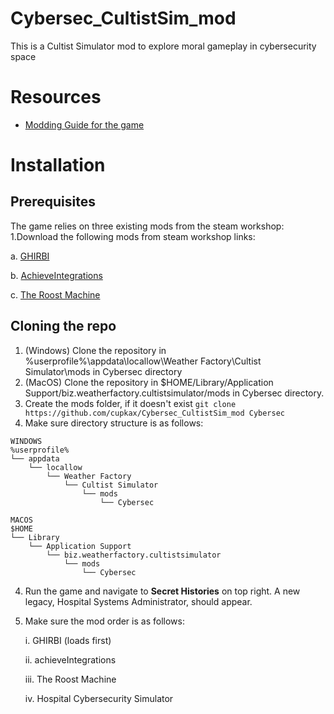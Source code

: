 # Cybersec_CultistSim_mod
This is a Cultist Simulator mod to explore moral gameplay in cybersecurity space

# Resources
- [Modding Guide for the game](https://docs.google.com/document/d/1BZiUrSiT8kKvWIEvx5DObThL4HMGVI1CluJR20CWBU0/edit#heading=h.nzan7yxetc3l)



# Installation
## Prerequisites
The game relies on three existing mods from the steam workshop:
1.Download the following mods from steam workshop links:

  a. [GHIRBI](https://steamcommunity.com/sharedfiles/filedetails/?id=2901287611)
  
  b. [AchieveIntegrations](https://steamcommunity.com/sharedfiles/filedetails/?id=2363532185)
  
  c. [The Roost Machine](https://steamcommunity.com/workshop/filedetails/?id=2625527332)
  
## Cloning the repo
1. (Windows) Clone the repository in %userprofile%\appdata\locallow\Weather Factory\Cultist Simulator\mods in Cybersec directory
2. (MacOS) Clone the repository in $HOME/Library/Application Support/biz.weatherfactory.cultistsimulator/mods in Cybersec directory.
3. Create the mods folder, if it doesn't exist
   ```git clone https://github.com/cupkax/Cybersec_CultistSim_mod Cybersec```
4. Make sure directory structure is as follows:
```
WINDOWS
%userprofile%
└── appdata
    └── locallow
        └── Weather Factory
            └── Cultist Simulator
                └── mods
                    └── Cybersec
```
```
MACOS
$HOME
└── Library
    └── Application Support
        └── biz.weatherfactory.cultistsimulator
            └── mods
                └── Cybersec
```

4. Run the game and navigate to **Secret Histories** on top right. A new legacy, Hospital Systems Administrator, should appear.
5. Make sure the mod order is as follows:
   
   i. GHIRBI (loads first)
   
   ii. achieveIntegrations
   
   iii. The Roost Machine
   
   iv. Hospital Cybersecurity Simulator
